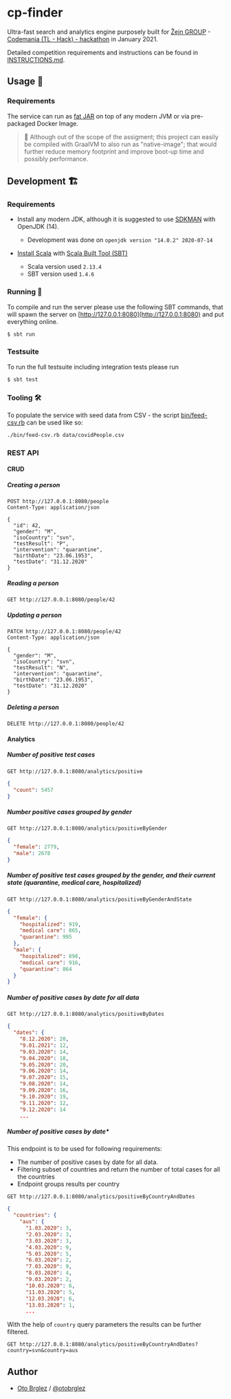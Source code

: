 # cp-finder

Ultra-fast search and analytics engine purposely built 
for [Žejn GROUP](https://www.zejn.si/) - [Codemania (TL - Hack) - hackathon](https://tl-hack.incubatehub.com/p/codemania-tl-hack)
in January 2021.

Detailed competition requirements and instructions can be found in [INSTRUCTIONS.md](INSTRUCTIONS.md).

## Usage 🚀

### Requirements

The service can run as [fat JAR](https://dzone.com/articles/the-skinny-on-fat-thin-hollow-and-uber)
on top of any modern JVM or via pre-packaged Docker Image.

> 🐇 Although out of the scope of the assigment; this project can easily be compiled with GraalVM to 
> also run as "native-image"; that would further reduce memory footprint and 
> improve boot-up time and possibly performance.

## Development 🏗

### Requirements

- Install any modern JDK, although it is suggested to use [SDKMAN](https://sdkman.io/) with OpenJDK (14).

    - Development was done on `openjdk version "14.0.2" 2020-07-14`

- [Install Scala](https://docs.scala-lang.org/getting-started/index.html) with
  [Scala Built Tool (SBT)](https://www.scala-sbt.org/download.html)

    - Scala version used `2.13.4`
    - SBT version used `1.4.6`

### Running 🏃‍

To compile and run the server please use the following SBT commands, that will spawn the server
on [http://127.0.0.1:8080](http://127.0.0.1:8080) and put everything online.

```bash
$ sbt run
```

### Testsuite

To run the full testsuite including integration tests please run

```bash
$ sbt test
```

### Tooling 🛠

To populate the service with seed data from CSV - the script [bin/feed-csv.rb](bin/feed-csv.rb) can be used like so:

```bash
./bin/feed-csv.rb data/covidPeople.csv
```

### REST API

#### CRUD

##### Creating a person

```http request
POST http://127.0.0.1:8080/people
Content-Type: application/json

{
  "id": 42,
  "gender": "M",
  "isoCountry": "svn",
  "testResult": "P",
  "intervention": "quarantine",
  "birthDate": "23.06.1953",
  "testDate": "31.12.2020"
}
```

##### Reading a person

```http request
GET http://127.0.0.1:8080/people/42
```

##### Updating a person

```http request
PATCH http://127.0.0.1:8080/people/42
Content-Type: application/json

{
  "gender": "M",
  "isoCountry": "svn",
  "testResult": "N",
  "intervention": "quarantine",
  "birthDate": "23.06.1953",
  "testDate": "31.12.2020"
}
```

##### Deleting a person

```http request
DELETE http://127.0.0.1:8080/people/42
```

#### Analytics

##### Number of positive test cases

```http request
GET http://127.0.0.1:8080/analytics/positive
```

```json
{
  "count": 5457
}
```

##### Number positive cases grouped by gender

```http request
GET http://127.0.0.1:8080/analytics/positiveByGender
```

```json
{
  "female": 2779,
  "male": 2678
}
```

##### Number of positive test cases grouped by the gender, and their current state (quarantine, medical care, hospitalized)

```http request
GET http://127.0.0.1:8080/analytics/positiveByGenderAndState
```

```json
{
  "female": {
    "hospitalized": 919,
    "medical care": 865,
    "quarantine": 995
  },
  "male": {
    "hospitalized": 898,
    "medical care": 916,
    "quarantine": 864
  }
}
```

##### Number of positive cases by date for all data

```http request
GET http://127.0.0.1:8080/analytics/positiveByDates
```

```json
{
  "dates": {
    "8.12.2020": 20,
    "9.01.2021": 12,
    "9.03.2020": 14,
    "9.04.2020": 18,
    "9.05.2020": 20,
    "9.06.2020": 14,
    "9.07.2020": 15,
    "9.08.2020": 14,
    "9.09.2020": 16,
    "9.10.2020": 19,
    "9.11.2020": 12,
    "9.12.2020": 14
    ...
```

##### Number of positive cases by date\*

This endpoint is to be used for following requirements:

- The number of positive cases by date for all data.
- Filtering subset of countries and return the number of total cases for all the countries
- Endpoint groups results per country

```http request
GET http://127.0.0.1:8080/analytics/positiveByCountryAndDates
```

```json
{
  "countries": {
    "aus": {
      "1.03.2020": 3,
      "2.03.2020": 3,
      "3.03.2020": 3,
      "4.03.2020": 9,
      "5.03.2020": 5,
      "6.03.2020": 2,
      "7.03.2020": 9,
      "8.03.2020": 4,
      "9.03.2020": 2,
      "10.03.2020": 6,
      "11.03.2020": 5,
      "12.03.2020": 6,
      "13.03.2020": 1,
      ...
```

With the help of `country` query parameters the results can be further filtered.

```http request
GET http://127.0.0.1:8080/analytics/positiveByCountryAndDates?country=svn&country=aus
```

## Author

- [Oto Brglez](https://github.com/otobrglez) / [@otobrglez](https://twitter.com/otobrglez)
